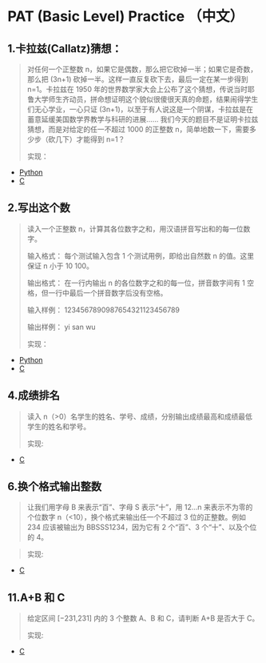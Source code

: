 # PAT (Basic Level) Practice （中文）
## 1.卡拉兹(Callatz)猜想：
> 对任何一个正整数 n，如果它是偶数，那么把它砍掉一半；如果它是奇数，那么把 (3n+1) 砍掉一半。这样一直反复砍下去，最后一定在某一步得到 n=1。卡拉兹在 1950 年的世界数学家大会上公布了这个猜想，传说当时耶鲁大学师生齐动员，拼命想证明这个貌似很傻很天真的命题，结果闹得学生们无心学业，一心只证 (3n+1)，以至于有人说这是一个阴谋，卡拉兹是在蓄意延缓美国数学界教学与科研的进展……
> 我们今天的题目不是证明卡拉兹猜想，而是对给定的任一不超过 1000 的正整数 n，简单地数一下，需要多少步（砍几下）才能得到 n=1？  
> 
> 实现： 
* [Python](/Python/Callatz.py "Python实现") 
* [C](/C/pat1001.c "C语言实现")


## 2.写出这个数  
> 读入一个正整数 n，计算其各位数字之和，用汉语拼音写出和的每一位数字。 
> 
> 输入格式：
> 每个测试输入包含 1 个测试用例，即给出自然数 n 的值。这里保证 n 小于 10 100。 
> 
> 输出格式：
> 在一行内输出 n 的各位数字之和的每一位，拼音数字间有 1 空格，但一行中最后一个拼音数字后没有空格。
> 
> 输入样例：
> 1234567890987654321123456789 
>
> 输出样例：
> yi san wu 
> 
> 实现：
* [Python](/Python/pat1002.py "Python实现") 
* [C](/C/pat1002.c "C语言实现")


## 4.成绩排名
> 读入 n（>0）名学生的姓名、学号、成绩，分别输出成绩最高和成绩最低学生的姓名和学号。 
> 
> 实现: 
* [C](/C/pat1004.c "C语言实现")


## 6.换个格式输出整数
> 让我们用字母 B 来表示“百”、字母 S 表示“十”，用 12...n 来表示不为零的个位数字 n（<10），换个格式来输出任一个不超过 3 位的正整数。例如 234 应该被输出为 BBSSS1234，因为它有 2 个“百”、3 个“十”、以及个位的 4。

> 
> 实现:
* [C](/C/pat1006.c "C语言实现")


## 11.A+B 和 C
> 给定区间 [−2​31​​,2​31​​] 内的 3 个整数 A、B 和 C，请判断 A+B 是否大于 C。
> 
> 实现:
* [C](/C/pat1011.c "C语言实现")
